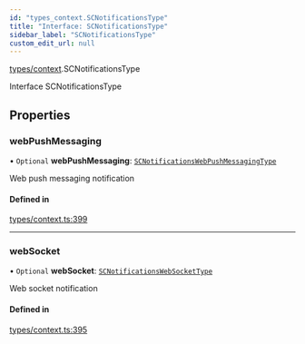 ```yaml
---
id: "types_context.SCNotificationsType"
title: "Interface: SCNotificationsType"
sidebar_label: "SCNotificationsType"
custom_edit_url: null
---
```


[types/context](../modules/types_context.md).SCNotificationsType

Interface SCNotificationsType

## Properties

### webPushMessaging

• `Optional` **webPushMessaging**: [`SCNotificationsWebPushMessagingType`](types_context.SCNotificationsWebPushMessagingType.md)

Web push messaging notification

#### Defined in

[types/context.ts:399](https://github.com/selfcommunity/community-ui/blob/c7df98e/packages/sc-core/src/types/context.ts#L399)

___

### webSocket

• `Optional` **webSocket**: [`SCNotificationsWebSocketType`](types_context.SCNotificationsWebSocketType.md)

Web socket notification

#### Defined in

[types/context.ts:395](https://github.com/selfcommunity/community-ui/blob/c7df98e/packages/sc-core/src/types/context.ts#L395)
